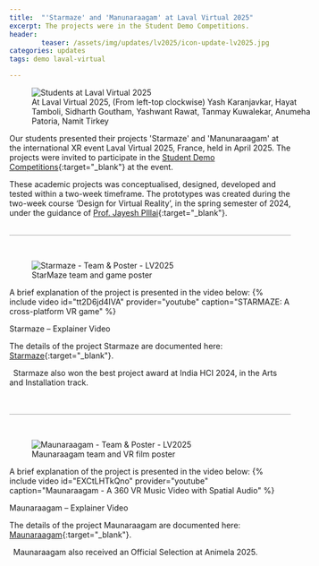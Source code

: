 ```yaml
---
title:  "'Starmaze' and 'Manunaraagam' at Laval Virtual 2025"
excerpt: The projects were in the Student Demo Competitions.
header:
        teaser: /assets/img/updates/lv2025/icon-update-lv2025.jpg
categories: updates
tags: demo laval-virtual

---
```


<figure class="align-center" style="width:100%;">
  <img src="{{ site.url }}{{ site.baseurl }}/assets/img/updates/lv2025/fusion-lv2025-banner.jpg" alt="Students at Laval Virtual 2025">
  <figcaption>At Laval Virtual 2025, (From left-top clockwise) Yash Karanjavkar, Hayat Tamboli, Sidharth Goutham, Yashwant Rawat, Tanmay Kuwalekar, Anumeha Patoria, Namit Tirkey </figcaption>
</figure>

Our students presented their projects 'Starmaze' and 'Manunaraagam' at the international XR event Laval Virtual 2025, France, held in April 2025. The projects were invited to participate in the [Student Demo Competitions](https://laval-virtual.com/en/students-demo-2/){:target="_blank"} at the event.

These academic projects was conceptualised, designed, developed and tested within a two-week timeframe. The prototypes was created during the two-week course ‘Design for Virtual Reality’, in the spring semester of 2024, under the guidance of [Prof. Jayesh PIllai](http://www.idc.iitb.ac.in/people/faculty/pillai-jayesh){:target="_blank"}.
<br><br>

<hr style="height:1px;border-width:0;background-color:#aaaaaa">
<br>

<figure class="align-center" style="width:100%;">
  <img src="{{ site.url }}{{ site.baseurl }}/assets/img/updates/lv2025/starmaze-poster.jpg" alt="Starmaze - Team & Poster - LV2025">
  <figcaption>StarMaze team and game poster</figcaption>
</figure>

A brief explanation of the project is presented in the video below:
{% include video id="tt2D6jd4IVA" provider="youtube" caption="STARMAZE: A cross-platform VR game" %}
<figcaption>Starmaze – Explainer Video</figcaption>

The details of the project Starmaze are documented here: [Starmaze](https://anumehapatoria.com/starmaze){:target="_blank"}.

<i class="fa-solid fa-trophy" style="margin-right: 0.5em; color:#cc9200;"></i>
Starmaze also won the best project award at India HCI 2024, in the Arts and Installation track.<br>
<br><br>

<hr style="height:1px;border-width:0;background-color:#aaaaaa">
<br>

<figure class="align-center" style="width:100%;">
  <img src="{{ site.url }}{{ site.baseurl }}/assets/img/updates/lv2025/maunaraagam-poster.jpg" alt="Maunaraagam - Team & Poster - LV2025">
  <figcaption>Maunaraagam team and VR film poster</figcaption>
</figure>

A brief explanation of the project is presented in the video below:
{% include video id="EXCtLHTkQno" provider="youtube" caption="Maunaraagam - A 360 VR Music Video with Spatial Audio" %}
<figcaption>Maunaraagam – Explainer Video</figcaption>

The details of the project Maunaraagam are documented here: [Maunaraagam](https://www.behance.net/gallery/213749239/Maunaraagam-a-360-VR-music-video){:target="_blank"}.

<i class="fa-solid fa-trophy" style="margin-right: 0.5em; color:#cc9200;"></i>
Maunaraagam also received an Official Selection at Animela 2025.<br>
<br><br>

